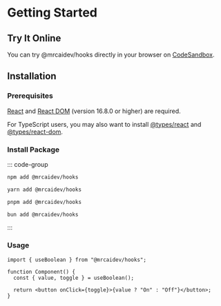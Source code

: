 # Getting Started

## Try It Online

You can try @mrcaidev/hooks directly in your browser on [CodeSandbox](https://codesandbox.io/p/sandbox/thirsty-chaum-9oplqq).

## Installation

### Prerequisites

[React](https://www.npmjs.com/package/react) and [React DOM](https://www.npmjs.com/package/react-dom) (version 16.8.0 or higher) are required.

For TypeScript users, you may also want to install [@types/react](https://www.npmjs.com/package/@types/react) and [@types/react-dom](https://www.npmjs.com/package/@types/react-dom).

### Install Package

::: code-group

```sh [npm]
npm add @mrcaidev/hooks
```

```sh [yarn]
yarn add @mrcaidev/hooks
```

```sh [pnpm]
pnpm add @mrcaidev/hooks
```

```sh [bun]
bun add @mrcaidev/hooks
```

:::

### Usage

```tsx
import { useBoolean } from "@mrcaidev/hooks";

function Component() {
  const { value, toggle } = useBoolean();

  return <button onClick={toggle}>{value ? "On" : "Off"}</button>;
}
```
